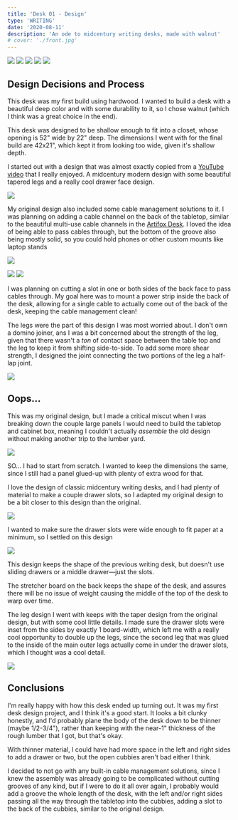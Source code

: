 ```yaml
---
title: 'Desk 01 - Design'
type: 'WRITING'
date: '2020-08-11'
description: 'An ode to midcentury writing desks, made with walnut'
# cover: './front.jpg'
---
```


![](./front.jpg)
![](./right-clean.jpg)
![](./leg-detail.jpg)
![](./drawer-detail.jpg)
![](./top.jpg)

## Design Decisions and Process

This desk was my first build using hardwood. I wanted to build a desk with a beautiful deep color and with some durability to it, so I chose walnut (which I think was a great choice in the end).

This desk was designed to be shallow enough to fit into a closet, whose opening is 52" wide by 22" deep. The dimensions I went with for the final build are 42x21", which kept it from looking too wide, given it's shallow depth.

I started out with a design that was almost exactly copied from a [YouTube video](https://www.youtube.com/watch?v=p7MbUGIS5I8) that I really enjoyed. A midcentury modern design with some beautiful tapered legs and a really cool drawer face design.

![](./original-desk.png)

My original design also included some cable management solutions to it. I was planning on adding a cable channel on the back of the tabletop, similar to the beautiful multi-use cable channels in the [Artifox Desk](https://theartifox.com/collections/artifacts/products/desk-02-walnut). I loved the idea of being able to pass cables through, but the bottom of the groove also being mostly solid, so you could hold phones or other custom mounts like laptop stands

![](./artifox.png)

![](./v1-front.png)
![](./v1-top.png)

I was planning on cutting a slot in one or both sides of the back face to pass cables through. My goal here was to mount a power strip inside the back of the desk, allowing for a single cable to actually come out of the back of the desk, keeping the cable management clean!

The legs were the part of this design I was most worried about. I don't own a domino joiner, ans I was a bit concerned about the strength of the leg, given that there wasn't a _ton_ of contact space between the table top and the leg to keep it from shifting side-to-side. To add some more shear strength, I designed the joint connecting the two portions of the leg a half-lap joint.

![](./half-lap-legs.png)

## Oops...

This was my original design, but I made a critical miscut when I was breaking down the couple large panels I would need to build the tabletop and cabinet box, meaning I couldn't actually _assemble_ the old design without making another trip to the lumber yard.

![](./panels.jpg)

SO... I had to start from scratch. I wanted to keep the dimensions the same, since I still had a panel glued-up with plenty of extra wood for that.

I love the design of classic midcentury writing desks, and I had plenty of material to make a couple drawer slots, so I adapted my original design to be a bit closer to this design than the original.

![](./midcentury-writing-desk.jpg)

I wanted to make sure the drawer slots were wide enough to fit paper at a minimum, so I settled on this design

![](./design-v3.png)

This design keeps the shape of the previous writing desk, but doesn't use sliding drawers or a middle drawer—just the slots.

The stretcher board on the back keeps the shape of the desk, and assures there will be no issue of weight causing the middle of the top of the desk to warp over time.

The leg design I went with keeps with the taper design from the original design, but with some cool little details. I made sure the drawer slots were inset from the sides by exactly 1 board-width, which left me with a really cool opportunity to double up the legs, since the second leg that was glued to the inside of the main outer legs actually come in under the drawer slots, which I thought was a cool detail.

![](./design-legs-v3.png)

## Conclusions

I'm really happy with how this desk ended up turning out. It was my first desk design project, and I think it's a good start. It looks a bit clunky honestly, and I'd probably plane the body of the desk down to be thinner (maybe 1/2-3/4"), rather than keeping with the near-1" thickness of the rough lumber that I got, but that's okay.

With thinner material, I could have had more space in the left and right sides to add a drawer or two, but the open cubbies aren't bad either I think.

I decided to not go with any built-in cable management solutions, since I knew the assembly was already going to be complicated without cutting grooves of any kind, but if I were to do it all over again, I probably would add a groove the whole length of the desk, with the left and/or right sides passing all the way through the tabletop into the cubbies, adding a slot to the back of the cubbies, similar to the original design.
